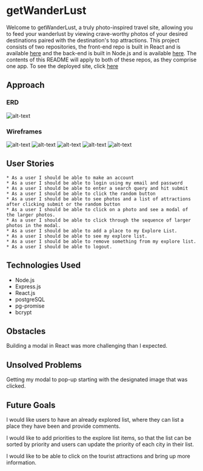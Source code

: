 # getWanderLust 

Welcome to getWanderLust, a truly photo-inspired travel site, allowing you to feed your wanderlust by viewing crave-worthy photos of your desired destinations paired with the destination's top attractions. This project consists of two repositories, the front-end repo is built in React and is available [here](https://github.com/alessapm/getWanderLust) and the back-end is built in Node.js and is available [here](https://github.com/alessapm/getWanderLust-node). The contents of this README will apply to both of these repos, as they comprise one app. To see the deployed site, click [here](https://getwanderlust.herokuapp.com)


## Approach 

### ERD
![alt-text](http://i.imgur.com/zwKNAeL.png)

### Wireframes
![alt-text](http://i.imgur.com/eAD2Jc3.png)
![alt-text](http://i.imgur.com/eAD2Jc3.png)
![alt-text](http://i.imgur.com/vHoSfZg.png)
![alt-text](http://i.imgur.com/3zldglW.png)
![alt-text](http://i.imgur.com/tUuWUB0.png)


## User Stories
    * As a user I should be able to make an account
    * As a user I should be able to login using my email and password
    * As a user I should be able to enter a search query and hit submit
    * As a user I should be able to click the random button
    * As a user I should be able to see photos and a list of attractions after clicking submit or the random button
    * As a user I should be able to click on a photo and see a modal of the larger photos.
    * As a user I should be able to click through the sequence of larger photos in the modal.
    * As a user I should be able to add a place to my Explore List.
    * As a user I should be able to see my explore list.
    * As a user I should be able to remove something from my explore list.
    * As a user I should be able to logout. 

## Technologies Used

* Node.js
* Express.js
* React.js
* postgreSQL
* pg-promise
* bcrypt
 

## Obstacles 

Building a modal in React was more challenging than I expected. 

## Unsolved Problems 

Getting my modal to pop-up starting with the designated image that was clicked. 

## Future Goals

I would like users to have an already explored list, where they can list a place they have been and provide comments. 

I would like to add priorities to the explore list items, so that the list can be sorted by priority and users can update the priority of each city in their list. 

I would like to be able to click on the tourist attractions and bring up more information. 


